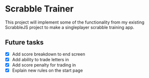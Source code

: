# Scrabble Trainer

This project will implement some of the functionality from my existing ScrabbleJS project to make a singleplayer scrabble training app.

## Future tasks

- [x] Add score breakdown to end screen
- [x] Add ability to trade letters in
- [x] Add score penalty for trading in
- [x] Explain new rules on the start page
